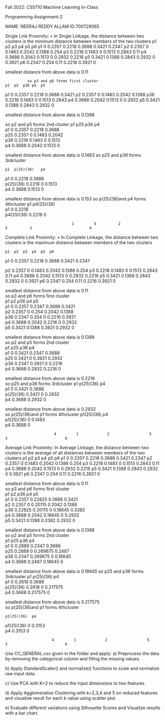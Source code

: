 Fall 2022: CS5710
Machine Learning In-Class 



Programming Assignment-2



NAME: NEERAJ REDDY ALLAM
ID:700729065
                                          

             
  Single Link Proximity:
•	In Single Linkage, the distance between two clusters is the minimum distance between members of the two clusters
	p1	p2	p3	p4	p5	p6
p1	0	0.2357	0.2218	0.3688	0.3421	0.2347
p2	0.2357	0	0.1483	0.2042	0.1388	0.254
p3	0.2218	0.1483	0	0.1513	0.2843	0.11
p4	0.3688	0.2042	0.1513	0	0.2932	0.2216
p5	0.3421	0.1388	0.2843	0.2932	0	0.3921
p6	0.2347	0.254	0.11	0.2216	0.3921	0
						
smallest distance from above data is	0.11	

              so p3 and p6 forms first cluster
	p1	p2	p36	p4	p5
p1	0	0.2357	0.2218	0.3688	0.3421
p2	0.2357	0	0.1483	0.2042	0.1388
p36	0.2218	0.1483	0	0.1513	0.2843
p4	0.3688	0.2042	0.1513	0	0.2932
p5	0.3421	0.1388	0.2843	0.2932	0
					
smallest distance from above data is	0.1388

so p2 and p5 forms 2nd cluster
	p1	p25	p36	p4	
p1	0	0.2357	0.2218	0.3688	
p25	0.2357	0	0.1483	0.2042	
p36	0.2218	0.1483	0	0.1513	
p4	0.3688	0.2042	0.1513	0	
					
smallest distance from above data is	0.1483
so p25 and p36 forms 3rdcluster
					
	p1	p(25)(36)	p4		
p1	0	0.2218	0.3688		
p(25)(36)	0.2218	0	0.1513		
p4	0.3688	0.1513	0		
					
smallest distance from above data is	0.153
so p(25)(36)and p4 forms 4thcluster
	p1	p4(25)(36)			
p1	0	0.2218			
p4(25)(36)	0.2218	0			

     
                                  1         4          2                  5          3                          6   
Complete Link Proximity:
•	                                     In Complete Linkage, the distance between two clusters is the maximum distance between members of the two clusters

	p1	p2	p3	p4	p5	p6
p1	0	0.2357	0.2218	0.3688	0.3421	0.2347
						
						
p2	0.2357	0	0.1483	0.2042	0.1388	0.254
p3	0.2218	0.1483	0	0.1513	0.2843	0.11
p4	0.3688	0.2042	0.1513	0	0.2932	0.2216
p5	0.3421	0.1388	0.2843	0.2932	0	0.3921
p6	0.2347	0.254	0.11	0.2216	0.3921	0
						
smallest distance from above data is	0.11	
so p3 and p6 forms first cluster	
	p1	p2	p36	p4	p5	
p1	0	0.2357	0.2347	0.3688	0.3421	
p2	0.2357	0	0.254	0.2042	0.1388	
p36	0.2347	0.254	0	0.2216	0.3921	
p4	0.3688	0.2042	0.2216	0	0.2932	
p5	0.3421	0.1388	0.3921	0.2932	0	
						
smallest distance from above data is	0.1388	
so p2 and p5 forms 2nd cluster	
	p1	p25	p36	p4		
p1	0	0.3421	0.2347	0.3688		
p25	0.3421	0	0.3921	0.2932		
p36	0.2347	0.3921	0	0.2216		
p4	0.3688	0.2932	0.2216	0		
						
smallest distance from above data is	0.2216	
so p25 and p36 forms 3rdcluster	
	p1	p(25)(36)	p4			
p1	0	0.3421	0.3688			
p(25)(36)	0.3421	0	0.2932			
p4	0.3688	0.2932	0			
						
smallest distance from above data is	0.2932	
so p(25)(36)and p1 forms 4thcluster	
	p1(25)(36)	p4				
p1(25)(36)	0	0.1483				
p4	0.3688	0				


 
                          4         1             2                  5          3                          6   

Average Link Proximity:
In Average Linkage, the distance between two clusters is the average of all distances between members of the two clusters
	p1	p2	p3	p4	p5	p6
p1	0	0.2357	0.2218	0.3688	0.3421	0.2347
p2	0.2357	0	0.1483	0.2042	0.1388	0.254
p3	0.2218	0.1483	0	0.1513	0.2843	0.11
p4	0.3688	0.2042	0.1513	0	0.2932	0.2216
p5	0.3421	0.1388	0.2843	0.2932	0	0.3921
p6	0.2347	0.254	0.11	0.2216	0.3921	0
						
smallest distance from above data is	0.11	
so p3 and p6 forms first cluster	
	p1	p2	p36	p4	p5	
p1	0	0.2357	0.22825	0.3688	0.3421	
p2	0.2357	0	0.20115	0.2042	0.1388	
p36	0.22825	0.20115	0	0.18645	0.3382	
p4	0.3688	0.2042	0.18645	0	0.2932	
p5	0.3421	0.1388	0.3382	0.2932	0	
						
smallest distance from above data is	0.1388	
so p2 and p5 forms 2nd cluster	
	p1	p25	p36	p4		
p1	0	0.2889	0.2347	0.3688		
p25	0.2889	0	0.269675	0.2487		
p36	0.2347	0.269675	0	0.18645		
p4	0.3688	0.2487	0.18645	0		
						
smallest distance from above data is	0.18645	
so p25 and p36 forms 3rdcluster	
	p1	p(25)(36)	p4			
p1	0	0.2618	0.3688			
p(25)(36)	0.2618	0	0.217575			
p4	0.3688	0.217575	0			
						
smallest distance from above data is	0.217575	
so p(25)(36)and p1 forms 4thcluster
	
	p1(25)(36)	p4				
p1(25)(36)	0	0.3153				
p4	0.3153	0				


 
                         4         1             2                  5          3                          6   

Use CC_GENERAL.csv given in the folder and apply:
a)	Preprocess the data by removing the categorical column and filling the missing values.
 

b)	Apply StandardScaler() and normalize() functions to scale and normalize raw input data.
 
c)	Use PCA with K=2 to reduce the input dimensions to two features.
 





d) Apply Agglomerative Clustering with k=2,3,4 and 5 on reduced features and visualize
result for each k value using scatter plot.
 


e) Evaluate different variations using Silhouette Scores and Visualize results with a bar chart.
 





